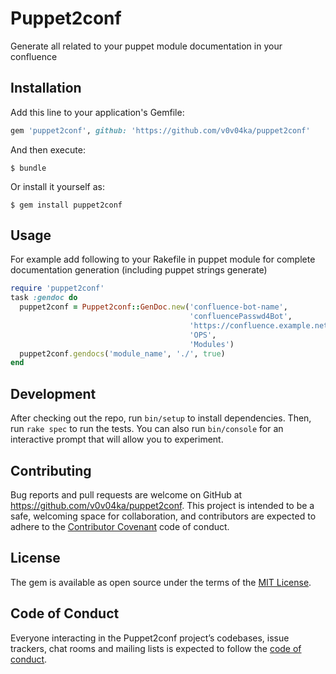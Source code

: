 # Puppet2conf

Generate all related to your puppet module documentation in your confluence

## Installation

Add this line to your application's Gemfile:

```ruby
gem 'puppet2conf', github: 'https://github.com/v0v04ka/puppet2conf'
```

And then execute:

    $ bundle

Or install it yourself as:

    $ gem install puppet2conf

## Usage
For example add following to your Rakefile in puppet module for complete documentation generation (including puppet strings generate)
```ruby
require 'puppet2conf'
task :gendoc do
  puppet2conf = Puppet2conf::GenDoc.new('confluence-bot-name',
                                        'confluencePasswd4Bot',
                                        'https://confluence.example.net',
                                        'OPS',
                                        'Modules')
  puppet2conf.gendocs('module_name', './', true)
end
```

## Development

After checking out the repo, run `bin/setup` to install dependencies. Then, run `rake spec` to run the tests. You can also run `bin/console` for an interactive prompt that will allow you to experiment.

## Contributing

Bug reports and pull requests are welcome on GitHub at https://github.com/v0v04ka/puppet2conf. This project is intended to be a safe, welcoming space for collaboration, and contributors are expected to adhere to the [Contributor Covenant](http://contributor-covenant.org) code of conduct.

## License

The gem is available as open source under the terms of the [MIT License](http://opensource.org/licenses/MIT).

## Code of Conduct

Everyone interacting in the Puppet2conf project’s codebases, issue trackers, chat rooms and mailing lists is expected to follow the [code of conduct](https://github.com/v0v04ka/puppet2conf/blob/master/CODE_OF_CONDUCT.md).
